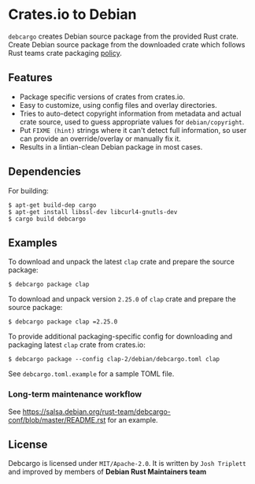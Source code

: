 Crates.io to Debian
===========================

`debcargo` creates Debian source package from the provided Rust crate. Create
Debian source package from the downloaded crate which follows Rust teams crate
packaging [policy](https://wiki.debian.org/Teams/RustPackaging/Policy).


## Features ##

 * Package specific versions of crates from crates.io.
 * Easy to customize, using config files and overlay directories.
 * Tries to auto-detect copyright information from metadata and actual
   crate source, used to guess appropriate values for `debian/copyright`.
 * Put `FIXME (hint)` strings where it can't detect full information, so user can
   provide an override/overlay or manually fix it.
 * Results in a lintian-clean Debian package in most cases.


## Dependencies

For building:

```shell
$ apt-get build-dep cargo
$ apt-get install libssl-dev libcurl4-gnutls-dev
$ cargo build debcargo
```


## Examples ##

To download and unpack the latest `clap` crate and prepare the source package:

```shell
$ debcargo package clap
```

To download and unpack version `2.25.0` of `clap` crate and prepare the source package:

```shell
$ debcargo package clap =2.25.0
```

To provide additional packaging-specific config for downloading and packaging
latest `clap` crate from crates.io:

```shell
$ debcargo package --config clap-2/debian/debcargo.toml clap
```

See `debcargo.toml.example` for a sample TOML file.


### Long-term maintenance workflow

See https://salsa.debian.org/rust-team/debcargo-conf/blob/master/README.rst
for an example.


## License ##

Debcargo is licensed under `MIT/Apache-2.0`. It is written by `Josh Triplett`
and improved by members of **Debian Rust Maintainers team**
